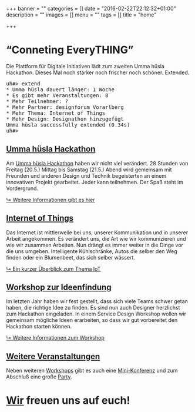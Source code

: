 +++
banner = ""
categories = []
date = "2016-02-22T22:12:32+01:00"
description = ""
images = []
menu = ""
tags = []
title = "home"

+++


<h1><span class="black-white">&ldquo;Conneting EveryTHING&rdquo;</span></h1>

Die Plattform für Digitale Initiativen lädt zum zweiten Umma hüsla Hackathon. Dieses Mal noch stärker noch frischer noch schöner. Extended. 

<pre>
uh#> extend
* Umma hüsla dauert länger: 1 Woche
* Es gibt mehr Veranstaltungen: 8
* Mehr Teilnehmer: ?
* Mehr Partner: designforum Vorarlberg
* Mehr Thema: Internet of Things
* Mehr Design: Designathon hinzugefügt
Umma hüsla successfully extended (0.34s)
uh#>
</pre>


## [Umma hüsla Hackathon](ummahuesla)

Am [Umma hüsla Hackathon](ummahuesla) haben wir nicht viel verändert. 28 Stunden von Freitag (20.5.) Mittag bis Samstag (21.5.) Abend wird gemeinsam mit Freunden und anderen Design und Technik begeisterten an einem innovativen Projekt gearbeitet. Jeder kann teilnehmen. Der Spaß steht im Vordergrund.

[&#8627; Weitere Informationen gibt es hier](ummahuesla)


## [Internet of Things](iot)

Das Internet ist mittlerweile bei uns, unserer Kommunikation und in unserer Arbeit angekommen. Es verändert uns, die Art wie wir kommunizieren und wie wir zusammen Arbeiten. Nun drängt es immer weiter in die Dinge vor die uns umgeben. Intelligente Kühlschränke, Autos die selber den Weg finden oder ein Blumenbeet, das sich selber wässert.

[&#8627; Ein kurzer Überblick zum Thema IoT](iot)


## [Workshop zur Ideenfindung](veranstaltungen/ideenfindung)

Im letzten Jahr haben wir fest gestellt, dass sich viele Teams schwer getan haben, die richtige Idee zu finden. Es sind nun auch Designer herzlichst zum Hackathon eingeladen. In einem Service Design Workshop wollen wir gemeinsam mögliche Ideen erarbeiten, so dass wir gut vorbereitet den Hackathon starten können.

[&#8627; Weitere Informationen zum Workshop](veranstaltungen/workshops)


## [Weitere Veranstaltungen](veranstaltungen)

Neben weiteren [Workshops](veranstaltungen/workshops) gibt es auch eine [Mini-Konferenz](veranstaltungen/konferenz) und zum Abschluß eine große [Party](veranstaltungen/party).


# [Wir](ueber) freuen uns auf euch!